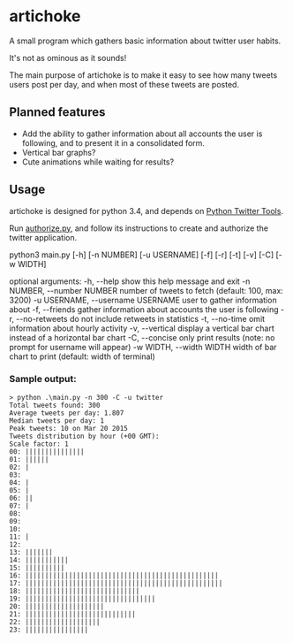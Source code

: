 # artichoke
A small program which gathers basic information about twitter user habits.

It's not as ominous as it sounds!

The main purpose of artichoke is to make it easy to see how many tweets users post per day, and when most of these tweets are posted.


## Planned features

* Add the ability to gather information about all accounts the user is following, and to present it in a consolidated form.
* Vertical bar graphs?
* Cute animations while waiting for results?

## Usage

artichoke is designed for python 3.4, and depends on [Python Twitter Tools](http://mike.verdone.ca/twitter/).

Run [authorize.py](https://github.com/ideoforms/python-twitter-examples/blob/master/twitter-authorize.py), and follow its instructions to create and authorize the twitter application.

python3 main.py [-h] [-n NUMBER] [-u USERNAME] [-f] [-r] [-t] [-v] [-C] [-w WIDTH]

optional arguments:
  -h, --help            show this help message and exit
  -n NUMBER, --number NUMBER
                        number of tweets to fetch (default: 100, max: 3200)
  -u USERNAME, --username USERNAME
                        user to gather information about
  -f, --friends         gather information about accounts the user is following
  -r, --no-retweets     do not include retweets in statistics
  -t, --no-time         omit information about hourly activity
  -v, --vertical        display a vertical bar chart instead of a horizontal bar chart
  -C, --concise         only print results (note: no prompt for username will appear)
  -w WIDTH, --width WIDTH
                        width of bar chart to print (default: width of terminal)

### Sample output:

    > python .\main.py -n 300 -C -u twitter
    Total tweets found: 300
    Average tweets per day: 1.807
    Median tweets per day: 1
    Peak tweets: 10 on Mar 20 2015
    Tweets distribution by hour (+00 GMT):
    Scale factor: 1
    00: |||||||||||||||
    01: ||||||
    02: |
    03:
    04: |
    05: |
    06: ||
    07: |
    08:
    09:
    10:
    11: |
    12:
    13: |||||||
    14: |||||||||||
    15: ||||||||||
    16: |||||||||||||||||||||||||||||||||||||||||||||||||
    17: ||||||||||||||||||||||||||||||||||||||||||||||||||
    18: |||||||||||||||||||||||||||||
    19: |||||||||||||||||||||||||||||||||
    20: ||||||||||||||||||||
    21: ||||||||||||||||||||||||||||
    22: |||||||||||||||||||
    23: ||||||||||||||||

